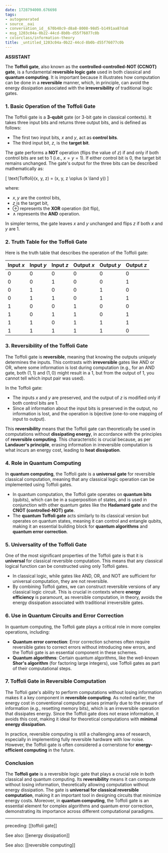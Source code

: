 ```yaml
---
date: 1728794000.676698
tags:
- autogenerated
- source__oai
- conversation_id__670b48c9-d8a8-8008-98d5-b1491aa87da8
- msg_1203c04a-0b22-44cd-8b0b-d55f76077c0b
- colorclass/information-theory
title: _untitled_1203c04a-0b22-44cd-8b0b-d55f76077c0b
---
```


**ASSISTANT**

The **Toffoli gate**, also known as the **controlled-controlled-NOT (CCNOT) gate**, is a fundamental **reversible logic gate** used in both classical and **quantum computing**. It is important because it illustrates how computation can be done in a **reversible** manner, which, in principle, can avoid the energy dissipation associated with the **irreversibility** of traditional logic gates.

### 1. **Basic Operation of the Toffoli Gate**

The Toffoli gate is a **3-qubit** gate (or 3-bit gate in classical contexts). It takes three input bits and returns three output bits, and is defined as follows:

- The first two input bits, $x$ and $y$, act as **control bits**.
- The third input bit, $z$, is the **target bit**.

The gate performs a **NOT** operation (flips the value of $z$) if and only if both control bits are set to 1 (i.e., $x = y = 1$). If either control bit is 0, the target bit remains unchanged. The gate's output for the three bits can be described mathematically as:

\[
\text{Toffoli}(x, y, z) = (x, y, z \oplus (x \land y))
\]

where:
- $x, y$ are the control bits,
- $z$ is the target bit,
- $\oplus$ represents the **XOR** operation (bit flip),
- $\land$ represents the **AND** operation.

In simpler terms, the gate leaves $x$ and $y$ unchanged and flips $z$ if both $x$ and $y$ are 1.

### 2. **Truth Table for the Toffoli Gate**

Here is the truth table that describes the operation of the Toffoli gate:

| Input $x$ | Input $y$ | Input $z$ | Output $x$ | Output $y$ | Output $z$ |
|-----------|------------|------------|------------|------------|------------|
| 0         | 0          | 0          | 0          | 0          | 0          |
| 0         | 0          | 1          | 0          | 0          | 1          |
| 0         | 1          | 0          | 0          | 1          | 0          |
| 0         | 1          | 1          | 0          | 1          | 1          |
| 1         | 0          | 0          | 1          | 0          | 0          |
| 1         | 0          | 1          | 1          | 0          | 1          |
| 1         | 1          | 0          | 1          | 1          | 1          |
| 1         | 1          | 1          | 1          | 1          | 0          |

### 3. **Reversibility of the Toffoli Gate**

The Toffoli gate is **reversible**, meaning that knowing the outputs uniquely determines the inputs. This contrasts with **irreversible** gates like AND or OR, where some information is lost during computation (e.g., for an AND gate, both $(1, 1)$ and $(1, 0)$ might result in a 1, but from the output of 1, you cannot tell which input pair was used).

In the Toffoli gate:
- The inputs $x$ and $y$ are preserved, and the output of $z$ is modified only if both control bits are 1.
- Since all information about the input bits is preserved in the output, no information is lost, and the operation is bijective (one-to-one mapping of input to output).

This **reversibility** means that the Toffoli gate can theoretically be used in computations without **dissipating energy**, in accordance with the principles of **reversible computing**. This characteristic is crucial because, as per **Landauer's principle**, erasing information in irreversible computation is what incurs an energy cost, leading to **heat dissipation**.

### 4. **Role in Quantum Computing**

In **quantum computing**, the Toffoli gate is a **universal gate** for reversible classical computation, meaning that any classical logic operation can be implemented using Toffoli gates. 

- In quantum computation, the Toffoli gate operates on **quantum bits** (qubits), which can be in a superposition of states, and is used in conjunction with other quantum gates like the **Hadamard gate** and the **CNOT (controlled-NOT) gate**.
- The **quantum Toffoli gate** acts similarly to its classical version but operates on quantum states, meaning it can control and entangle qubits, making it an essential building block for **quantum algorithms** and **quantum error correction**.

### 5. **Universality of the Toffoli Gate**

One of the most significant properties of the Toffoli gate is that it is **universal** for classical reversible computation. This means that any classical logical function can be constructed using only Toffoli gates. 

- In classical logic, while gates like AND, OR, and NOT are sufficient for universal computation, they are not reversible.
- By combining Toffoli gates, we can construct reversible versions of any classical logic circuit. This is crucial in contexts where **energy efficiency** is paramount, as reversible computation, in theory, avoids the energy dissipation associated with traditional irreversible gates.

### 6. **Use in Quantum Circuits and Error Correction**

In quantum computing, the Toffoli gate plays a critical role in more complex operations, including:
- **Quantum error correction**: Error correction schemes often require reversible gates to correct errors without introducing new errors, and the Toffoli gate is an essential component in these schemes.
- **Quantum algorithms**: Certain quantum algorithms, like the well-known **Shor's algorithm** (for factoring large integers), use Toffoli gates as part of their computational steps.

### 7. **Toffoli Gate in Reversible Computation**

The Toffoli gate's ability to perform computations without losing information makes it a key component in **reversible computing**. As noted earlier, the energy cost in conventional computing arises primarily due to the erasure of information (e.g., resetting memory bits), which is an irreversible operation that dissipates energy. Since the Toffoli gate does not erase information, it avoids this cost, making it ideal for theoretical computations with **minimal energy dissipation**.

In practice, reversible computing is still a challenging area of research, especially in implementing fully reversible hardware with low noise. However, the Toffoli gate is often considered a cornerstone for **energy-efficient computing** in the future.

### Conclusion

The **Toffoli gate** is a reversible logic gate that plays a crucial role in both classical and quantum computing. Its **reversibility** means it can compute without losing information, theoretically allowing computation without energy dissipation. The gate is **universal for classical reversible computation**, making it an important tool in designing circuits that minimize energy costs. Moreover, in **quantum computing**, the Toffoli gate is an essential element for complex algorithms and quantum error correction, demonstrating its importance across different computational paradigms.


---

preceding: [[toffoli gate]]

See also: [[energy dissipation]]


See also: [[reversible computing]]